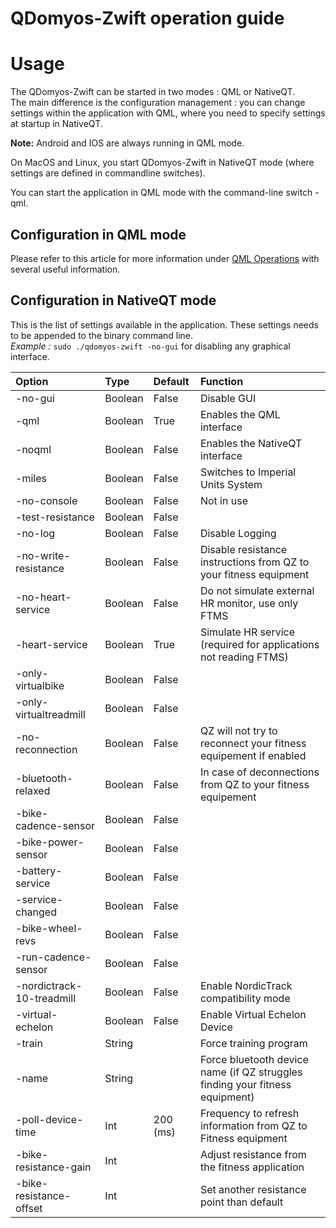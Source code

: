 # QDomyos-Zwift operation guide


# Usage

The QDomyos-Zwift can be started in two modes : QML or NativeQT.  
The main difference is the configuration management : you can change settings within the application with QML, where you need to specify settings at startup in NativeQT.

**Note:** Android and IOS are always running in QML mode.

On MacOS and Linux, you start QDomyos-Zwift in NativeQT mode (where settings are defined in commandline switches).

You can start the application in QML mode with the command-line switch -qml.

## Configuration in QML mode 
Please refer to this article for more information under [QML Operations](https://robertoviola.cloud/qdomyos-zwift-guide/) with several useful information.


## Configuration in NativeQT mode

This is the list of settings available in the application. These settings needs to be appended to the binary command line.  
*Example :* `sudo ./qdomyos-zwift -no-gui` for disabling any graphical interface.

| **Option**              		| **Type** | **Default** | **Function**                                                                 |
|:------------------------------|:---------|:------------|:-----------------------------------------------------------------------------|
| -no-gui                 		| Boolean  | False       | Disable GUI                                                                  |
| -qml                    		| Boolean  | True        | Enables the QML interface                                                    |
| -noqml                    	| Boolean  | False       | Enables the NativeQT interface                                               |
| -miles                  		| Boolean  | False       | Switches to Imperial Units System                                             |
| -no-console             		| Boolean  | False       | Not in use                                                                   |
| -test-resistance        		| Boolean  | False       |                                                                              |
| -no-log                 		| Boolean  | False       | Disable Logging                                                              |
| -no-write-resistance    		| Boolean  | False       | Disable resistance instructions from QZ to your fitness equipment            |
| -no-heart-service       		| Boolean  | False       | Do not simulate external HR monitor, use only FTMS                           |
| -heart-service          		| Boolean  | True        | Simulate HR service (required for applications not reading FTMS)             |
| -only-virtualbike       		| Boolean  | False       |                                                                              |
| -only-virtualtreadmill  		| Boolean  | False       |                                                                              |
| -no-reconnection        		| Boolean  | False       | QZ will not try to reconnect your fitness equipement if enabled              |
| -bluetooth-relaxed      		| Boolean  | False       | In case of deconnections from QZ to your fitness equipement                  |
| -bike-cadence-sensor    		| Boolean  | False       |                                                                              |
| -bike-power-sensor      		| Boolean  | False       |                                                                              |
| -battery-service        		| Boolean  | False       |                                                                              |
| -service-changed        		| Boolean  | False       |                                                                              |
| -bike-wheel-revs        		| Boolean  | False       |                                                                              |
| -run-cadence-sensor     		| Boolean  | False       |                                                                              |
| -nordictrack-10-treadmill  	| Boolean  | False       | Enable NordicTrack compatibility mode                                        |
| -virtual-echelon          	| Boolean  | False       | Enable Virtual Echelon Device                                                |
| -train                  		| String   |             | Force training program                                                       |
| -name                   		| String   |             | Force bluetooth device name (if QZ struggles finding your fitness equipment) |
| -poll-device-time       		| Int      | 200 (ms)    | Frequency to refresh information from QZ to Fitness equipment               |
| -bike-resistance-gain   		| Int      |             | Adjust resistance from the fitness application                               |
| -bike-resistance-offset 		| Int      |             | Set another resistance point than default                                    |




